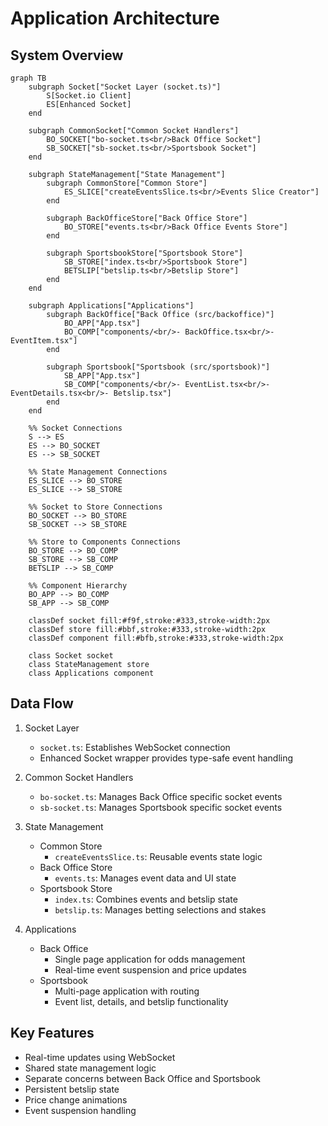 # Application Architecture

## System Overview

```mermaid
graph TB
    subgraph Socket["Socket Layer (socket.ts)"]
        S[Socket.io Client]
        ES[Enhanced Socket]
    end

    subgraph CommonSocket["Common Socket Handlers"]
        BO_SOCKET["bo-socket.ts<br/>Back Office Socket"]
        SB_SOCKET["sb-socket.ts<br/>Sportsbook Socket"]
    end

    subgraph StateManagement["State Management"]
        subgraph CommonStore["Common Store"]
            ES_SLICE["createEventsSlice.ts<br/>Events Slice Creator"]
        end
        
        subgraph BackOfficeStore["Back Office Store"]
            BO_STORE["events.ts<br/>Back Office Events Store"]
        end
        
        subgraph SportsbookStore["Sportsbook Store"]
            SB_STORE["index.ts<br/>Sportsbook Store"]
            BETSLIP["betslip.ts<br/>Betslip Store"]
        end
    end

    subgraph Applications["Applications"]
        subgraph BackOffice["Back Office (src/backoffice)"]
            BO_APP["App.tsx"]
            BO_COMP["components/<br/>- BackOffice.tsx<br/>- EventItem.tsx"]
        end
        
        subgraph Sportsbook["Sportsbook (src/sportsbook)"]
            SB_APP["App.tsx"]
            SB_COMP["components/<br/>- EventList.tsx<br/>- EventDetails.tsx<br/>- Betslip.tsx"]
        end
    end

    %% Socket Connections
    S --> ES
    ES --> BO_SOCKET
    ES --> SB_SOCKET
    
    %% State Management Connections
    ES_SLICE --> BO_STORE
    ES_SLICE --> SB_STORE
    
    %% Socket to Store Connections
    BO_SOCKET --> BO_STORE
    SB_SOCKET --> SB_STORE
    
    %% Store to Components Connections
    BO_STORE --> BO_COMP
    SB_STORE --> SB_COMP
    BETSLIP --> SB_COMP
    
    %% Component Hierarchy
    BO_APP --> BO_COMP
    SB_APP --> SB_COMP

    classDef socket fill:#f9f,stroke:#333,stroke-width:2px
    classDef store fill:#bbf,stroke:#333,stroke-width:2px
    classDef component fill:#bfb,stroke:#333,stroke-width:2px
    
    class Socket socket
    class StateManagement store
    class Applications component
```

## Data Flow

1. Socket Layer
   - `socket.ts`: Establishes WebSocket connection
   - Enhanced Socket wrapper provides type-safe event handling

2. Common Socket Handlers
   - `bo-socket.ts`: Manages Back Office specific socket events
   - `sb-socket.ts`: Manages Sportsbook specific socket events

3. State Management
   - Common Store
     - `createEventsSlice.ts`: Reusable events state logic
   - Back Office Store
     - `events.ts`: Manages event data and UI state
   - Sportsbook Store
     - `index.ts`: Combines events and betslip state
     - `betslip.ts`: Manages betting selections and stakes

4. Applications
   - Back Office
     - Single page application for odds management
     - Real-time event suspension and price updates
   - Sportsbook
     - Multi-page application with routing
     - Event list, details, and betslip functionality

## Key Features

- Real-time updates using WebSocket
- Shared state management logic
- Separate concerns between Back Office and Sportsbook
- Persistent betslip state
- Price change animations
- Event suspension handling